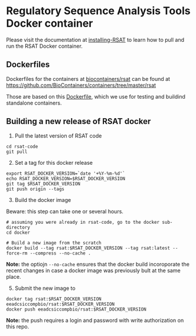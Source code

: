
# Regulatory Sequence Analysis Tools Docker container

Please visit the documentation at 
[installing-RSAT](https://rsa-tools.github.io/installing-RSAT)
to learn how to pull and run the RSAT Docker container.


## Dockerfiles

Dockerfiles for the containers at [biocontainers/rsat](https://hub.docker.com/r/biocontainers/rsat) 
can be found at https://github.com/BioContainers/containers/tree/master/rsat

Those are based on this [Dockerfile](./Dockerfile), which we use for testing and buildind standalone containers.

## Building a new release of RSAT docker

1. Pull the latest version of RSAT code

```
cd rsat-code
git pull
```

2. Set a tag for this docker release

```
export RSAT_DOCKER_VERSION=`date '+%Y-%m-%d'`
echo RSAT_DOCKER_VERSION=$RSAT_DOCKER_VERSION
git tag $RSAT_DOCKER_VERSION
git push origin --tags
```


3. Build the docker image

Beware: this step can take one or several hours. 

```
# assuming you were already in rsat-code, go to the docker sub-directory
cd docker

# Build a new image from the scratch
docker build --tag rsat:$RSAT_DOCKER_VERSION --tag rsat:latest --force-rm --compress --no-cache .
```

**Note:** the optiojn `--no-cache` ensures that the docker build incoroporate the recent changes in case a docker image was previously bult at the same place.

5. Submit the new image to

```
docker tag rsat:$RSAT_DOCKER_VERSION eeadcsiccompbio/rsat:$RSAT_DOCKER_VERSION
docker push eeadcsiccompbio/rsat:$RSAT_DOCKER_VERSION
```

**Note:** the push requires a login and password with write authorization on this repo. 

